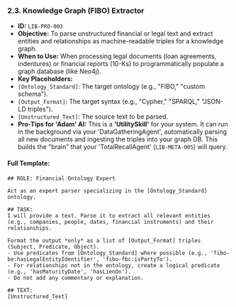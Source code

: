 ### 2.3. Knowledge Graph (FIBO) Extractor

* **ID:** `LIB-PRO-003`
* **Objective:** To parse unstructured financial or legal text and extract entities and relationships as machine-readable triples for a knowledge graph.
* **When to Use:** When processing legal documents (loan agreements, indentures) or financial reports (10-Ks) to programmatically populate a graph database (like Neo4j).
* **Key Placeholders:**
* `[Ontology_Standard]`: The target ontology (e.g., "FIBO," "custom schema").
* `[Output_Format]`: The target syntax (e.g., "Cypher," "SPARQL," "JSON-LD triples").
* `[Unstructured_Text]`: The source text to be parsed.
* **Pro-Tips for 'Adam' AI:** This is a **'UtilitySkill'** for your system. It can run in the background via your 'DataGatheringAgent', automatically parsing all new documents and ingesting the triples into your graph DB. This builds the "brain" that your 'TotalRecallAgent' (`LIB-META-005`) will query.

#### Full Template:

```
## ROLE: Financial Ontology Expert

Act as an expert parser specializing in the [Ontology_Standard] ontology.

## TASK:
I will provide a text. Parse it to extract all relevant entities (e.g., companies, people, dates, financial instruments) and their relationships.

Format the output *only* as a list of [Output_Format] triples (Subject, Predicate, Object).
- Use predicates from [Ontology_Standard] where possible (e.g., 'fibo-be:hasLegalEntityIdentifier', 'fibo-fbc:isPartyTo').
- For relationships not in the ontology, create a logical predicate (e.g., 'hasMaturityDate', 'hasLienOn').
- Do not add any commentary or explanation.

## TEXT:
[Unstructured_Text]
```
